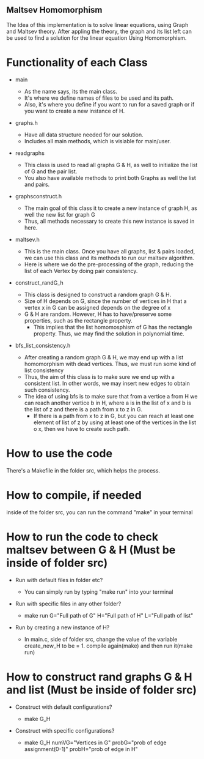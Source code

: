 ## Maltsev Homomorphism

The Idea of this implementation is to solve linear equations, using Graph and Maltsev theory. 
After appling the theory, the graph and its list left can be used to find a solution for the linear equation Using Homomorphism.

# Functionality of each Class
  * main
    * As the name says, its the main class.
    * It's where we define names of files to be used and its path.
    * Also, it's where you define if you want to run for a saved graph or if you want to create a new instance of H.
  
  * graphs.h
    * Have all data structure needed for our solution. 
    * Includes all main methods, which is visiable for main/user.
  
  * readgraphs
    * This class is used to read all graphs G & H, as well to initialize the list of G and the pair list.
    * You also have available methods to print both Graphs as well the list and pairs.
    
  * graphsconstruct.h
    * The main goal of this class it to create a new instance of graph H, as well the new list for graph G
    * Thus, all methods necessary to create this new instance is saved in here.
    
  * maltsev.h
    * This is the main class. Once you have all graphs, list & pairs loaded, we can use this class and its methods to run our maltsev algorithm.
    * Here is where we do the pre-processing of the graph, reducing the list of each Vertex by doing pair consistency.

  * construct_randG_h
    * This class is designed to construct a random graph G & H.
    * Size of H depends on G, since the number of vertices in H that a vertex x in G can be assigned depends on the degree of x
    * G & H are random. However, H has to have/preserve some properties, such as the rectangle property. 
      * This implies that the list homomosphism of G has the rectangle property. Thus, we may find the solution in polynomial time.

  * bfs_list_consistency.h
    * After creating a random graph G & H, we may end up with a list homomorphism with dead vertices. Thus, we must run some kind of list consistency
    * Thus, the aim of this class is to make sure we end up with a consistent list. In other words, we may insert new edges to obtain such consistency.
    * The idea of using bfs is to make sure that from a vertice a from H we can reach another vertice b in H, where a is in the list of x and b is the list of z and there is a path from x to z in G.
      * If there is a path from x to z in G, but you can reach at least one element of list of z by using at least one of the vertices in the list o x, then we have to create such path.

# How to use the code
  There's a Makefile in the folder src, which helps the process.
  
# How to compile, if needed
  inside of the folder src, you can run the command "make" in your terminal

# How to run the code to check maltsev between G & H (Must be inside of folder src)
  * Run with default files in folder etc? 
    * You can simply run by typing "make run" into your terminal

  * Run with specific files in any other folder? 
    * make run G="Full path of G" H="Full path of H" L="Full path of list"

  * Run by creating a new instance of H?
    *  In main.c, side of folder src, change the value of the variable create_new_H to be  = 1. compile again(make) and then run it(make run)


# How to construct rand graphs G & H and list (Must be inside of folder src)
  * Construct with default configurations? 
    * make G_H

  * Construct with specific configurations? 
    * make G_H numVG="Vertices in G" probG="prob of edge assignment(0-1)" probH="prob of edge in H"